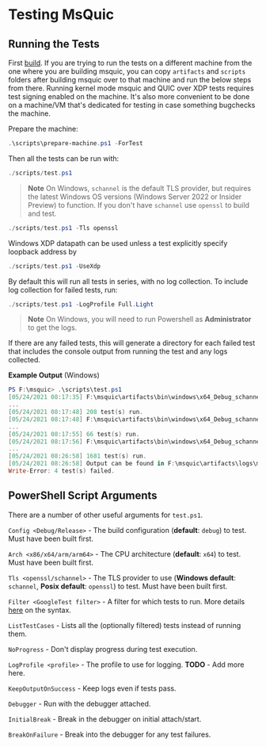 # Testing MsQuic

## Running the Tests

First [build](./BUILD.md). If you are trying to run the tests on a different machine from the one where you are building msquic, you can copy `artifacts` and `scripts` folders after building msquic over to that machine and run the below steps from there. Running kernel mode msquic and QUIC over XDP tests requires test signing enabled on the machine. It's also more convenient to be done on a machine/VM that's dedicated for testing in case something bugchecks the machine.

Prepare the machine:

```PowerShell
.\scripts\prepare-machine.ps1 -ForTest
```

Then all the tests can be run with:

```PowerShell
./scripts/test.ps1
```

> **Note**
> On Windows, `schannel` is the default TLS provider, but requires the latest Windows OS versions (Windows Server 2022 or Insider Preview) to function. If you don't have `schannel` use `openssl` to build and test.

```PowerShell
./scripts/test.ps1 -Tls openssl
```

Windows XDP datapath can be used unless a test explicitly specify loopback address by
```Powershell
./scripts/test.ps1 -UseXdp
```

By default this will run all tests in series, with no log collection. To include log collection for failed tests, run:

```PowerShell
./scripts/test.ps1 -LogProfile Full.Light
```

> **Note**
> On Windows, you will need to run Powershell as **Administrator** to get the logs.

If there are any failed tests, this will generate a directory for each failed test that includes the console output from running the test and any logs collected.

**Example Output** (Windows)
```PowerShell
PS F:\msquic> .\scripts\test.ps1
[05/24/2021 08:17:35] F:\msquic\artifacts\bin\windows\x64_Debug_schannel\msquiccoretest.exe (208 test case(s))
...
[05/24/2021 08:17:48] 208 test(s) run.
[05/24/2021 08:17:48] F:\msquic\artifacts\bin\windows\x64_Debug_schannel\msquicplatformtest.exe (66 test case(s))
...
[05/24/2021 08:17:55] 66 test(s) run.
[05/24/2021 08:17:56] F:\msquic\artifacts\bin\windows\x64_Debug_schannel\msquictest.exe (1681 test case(s))
...
[05/24/2021 08:26:58] 1681 test(s) run.
[05/24/2021 08:26:58] Output can be found in F:\msquic\artifacts\logs\msquictest.exe\05.24.2021.08.17.55
Write-Error: 4 test(s) failed.
```

## PowerShell Script Arguments

There are a number of other useful arguments for `test.ps1`.

`Config <Debug/Release>` - The build configuration (**default**: `debug`) to test. Must have been built first.

`Arch <x86/x64/arm/arm64>` - The CPU architecture (**default**: `x64`) to test. Must have been built first.

`Tls <openssl/schannel>` - The TLS provider to use (**Windows default**: `schannel`, **Posix default**: `openssl`) to test. Must have been built first.

`Filter <GoogleTest filter>` - A filter for which tests to run. More details [here](https://google.github.io/googletest/advanced.html#running-a-subset-of-the-tests) on the syntax.

`ListTestCases` - Lists all the (optionally filtered) tests instead of running them.

`NoProgress` - Don't display progress during test execution.

`LogProfile <profile>` - The profile to use for logging. **TODO** - Add more here.

`KeepOutputOnSuccess` - Keep logs even if tests pass.

`Debugger` - Run with the debugger attached.

`InitialBreak` - Break in the debugger on initial attach/start.

`BreakOnFailure` - Break into the debugger for any test failures.

